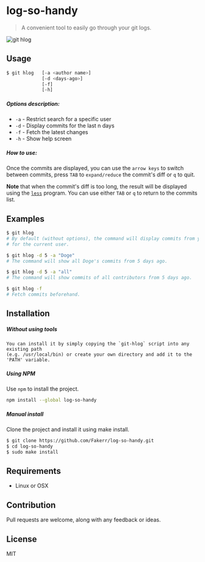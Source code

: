 # log-so-handy
> A convenient tool to easily go through your git logs.


![git hlog](http://imgur.com/bq9kRez.gif)

## Usage

```sh
$ git hlog   [-a <author name>] 
             [-d <days-ago>]
             [-f]
             [-h]
```

##### Options description:

- `-a`      - Restrict search for a specific user
- `-d`      - Display commits for the last n days
- `-f`      - Fetch the latest changes
- `-h`      - Show help screen

##### How to use:

Once the commits are displayed, you can use the `arrow keys` to switch between commits,
press `TAB` to `expand/reduce` the commit's diff or `q` to quit.

**Note** that when the commit's diff is too long, the result will be displayed using the [`less`](http://www.tutorialspoint.com/unix_commands/less.htm) program. You can use either
`TAB` or `q` to return to the commits list.

## Examples

```sh
$ git hlog
# By default (without options), the command will display commits from yesterday and
# for the current user.
```


```sh
$ git hlog -d 5 -a "Doge"
# The command will show all Doge's commits from 5 days ago.

$ git hlog -d 5 -a "all"
# The command will show commits of all contributors from 5 days ago.
```


```sh
$ git hlog -f
# Fetch commits beforehand.
```

## Installation

##### Without using tools

```
You can install it by simply copying the `git-hlog` script into any existing path
(e.g. /usr/local/bin) or create your own directory and add it to the 'PATH' variable.
```

##### Using NPM
Use `npm` to install the project.

```sh
npm install --global log-so-handy
```
##### Manual install
Clone the project and install it using make install.

```sh
$ git clone https://github.com/Fakerr/log-so-handy.git
$ cd log-so-handy
$ sudo make install
```
## Requirements
- Linux or OSX

## Contribution
Pull requests are welcome, along with any feedback or ideas.


## License

MIT
